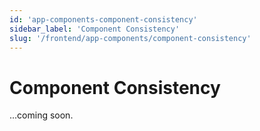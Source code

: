 ```yaml
---
id: 'app-components-component-consistency'
sidebar_label: 'Component Consistency'
slug: '/frontend/app-components/component-consistency'
---
```


# Component Consistency

...coming soon.
